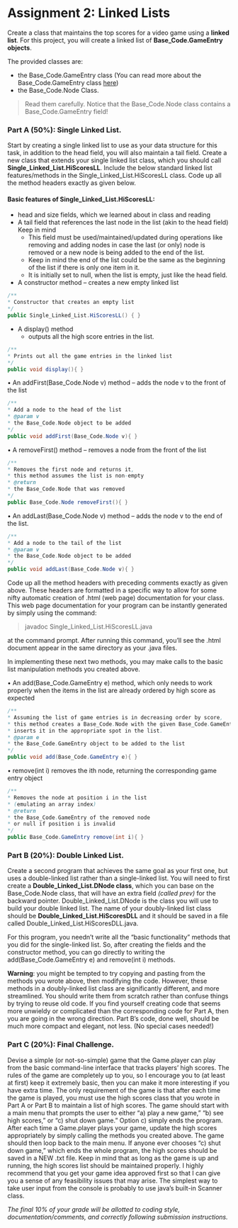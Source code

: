 # Assignment 2: Linked Lists
 
Create a class that maintains the top scores for a video game using a **linked list**. For this project, you will create a linked list of **Base_Code.GameEntry objects**.

The provided classes are: 
- the Base_Code.GameEntry class (You can read more about the Base_Code.GameEntry class [here](http://cs.slu.edu/~goldwasser/dsaj/docs/index.html?dsaj/arrays/GameEntry.html))
- the Base_Code.Node Class. 

>Read them carefully. Notice that the Base_Code.Node class contains a Base_Code.GameEntry field!

### Part A (50%): Single Linked List. 

Start by creating a single linked list to use as your data structure for this task, in addition to the head field, you will also maintain a tail field. Create a new class that extends your single linked list class, which you should call **Single_Linked_List.HiScoresLL**. Include the below standard linked list features/methods in the Single_Linked_List.HiScoresLL class. Code up all the method headers exactly as given below.

#### Basic features of Single_Linked_List.HiScoresLL:

- head and size fields, which we learned about in class and reading
- A tail field that references the last node in the list (akin to the head field) Keep in mind
    - This field must be used/maintained/updated during operations like removing and adding nodes in case the last (or only) node is removed or a new node is being added to the end of the list.
    - Keep in mind the end of the list could be the same as the beginning of the list if there is only one item in it.
    - It is initially set to null, when the list is empty, just like the head field.
- A constructor method – creates a new empty linked list

```Java
/**
* Constructor that creates an empty list
*/
public Single_Linked_List.HiScoresLL() { }
```

- A display() method 
    - outputs all the high score entries in the list. 

```Java
/**
* Prints out all the game entries in the linked list
*/
public void display(){ }
```

• An addFirst(Base_Code.Node v) method – adds the node v to the front of the list
```Java
/**
* Add a node to the head of the list
* @param v
* the Base_Code.Node object to be added
*/
public void addFirst(Base_Code.Node v){ }
```

• A removeFirst() method – removes a node from the front of the list
```Java
/**
* Removes the first node and returns it,
* this method assumes the list is non-empty
* @return
* the Base_Code.Node that was removed
*/
public Base_Code.Node removeFirst(){ }
```

• An addLast(Base_Code.Node v) method – adds the node v to the end of the list.
```Java
/**
* Add a node to the tail of the list
* @param v
* the Base_Code.Node object to be added
*/
public void addLast(Base_Code.Node v){ }
```

Code up all the method headers with preceding comments exactly as given above. These headers are formatted in a specific way to allow for some nifty automatic creation of .html (web page) documentation for your class. This web page documentation for your program can be instantly generated by simply using the command: 
> javadoc Single_Linked_List.HiScoresLL.java 

at the command prompt. After running this command, you’ll see the .html document appear in the same directory as your .java files.

In implementing these next two methods, you may make calls to the basic list manipulation methods you created above.

• An add(Base_Code.GameEntry e) method, which only needs to work properly when the items in the list are already ordered by high score as expected
```Java
/**
* Assuming the list of game entries is in decreasing order by score,
* this method creates a Base_Code.Node with the given Base_Code.GameEntry e, and then
* inserts it in the appropriate spot in the list.
* @param e
* the Base_Code.GameEntry object to be added to the list
*/
public void add(Base_Code.GameEntry e){ }
```

• remove(int i) removes the ith node, returning the corresponding game entry object
```java
/**
* Removes the node at position i in the list
* (emulating an array index)
* @return
* the Base_Code.GameEntry of the removed node
* or null if position i is invalid
*/
public Base_Code.GameEntry remove(int i){ }
```

### Part B (20%): Double Linked List. 
Create a second program that achieves the same goal as your first one, but uses a double-linked list rather than a single-linked list. You will need to first create a **Double_Linked_List.DNode class**, which you can base on the Base_Code.Node class, that will have an extra field *(called prev)* for the backward pointer. Double_Linked_List.DNode is the class you will use to build your double linked list. The name of your doubly-linked list class should be **Double_Linked_List.HiScoresDLL** and it should be saved in a file called Double_Linked_List.HiScoresDLL.java.

For this program, you needn’t write all the “basic functionality” methods that you did for the single-linked list. So, after creating the fields and the constructor method, you can go directly to writing the add(Base_Code.GameEntry e) and remove(int i) methods.

**Warning**: you might be tempted to try copying and pasting from the methods you wrote above, then modifying the code. However, these methods in a doubly-linked list class are significantly different, and more streamlined. You should write them from scratch rather than confuse things by trying to reuse old code. If you find yourself creating code that seems more unwieldy or complicated than the corresponding code for Part A, then you are going in the wrong direction. Part B’s code, done well, should be much more compact and elegant, not less. (No special cases needed!)

### Part C (20%): Final Challenge. 
Devise a simple (or not-so-simple) game that the Game.player can play from the basic command-line interface that tracks players’ high scores. The rules of the game are completely up to you, so I encourage you to (at least at first) keep it extremely basic, then you can make it more interesting if you have extra time. The only requirement of the game is that after each time the game is played, you must use the high scores class that you wrote in Part A or Part B to maintain a list of high scores. The game should start with a main menu that prompts the user to either “a) play a new game,” “b) see high scores,” or “c) shut down game.” Option c) simply ends the program. After each time a Game.player plays your game, update the high scores appropriately by simply calling the methods you created above. The game should then loop back to the main menu. If anyone ever chooses “c) shut down game,” which ends the whole program, the high scores should be saved in a NEW .txt file. Keep in mind that as long as the game is up and running, the high scores list should be maintained properly. I highly recommend that you get your game idea approved first so that I can give you a sense of any feasibility issues that may arise. The simplest way to take user input from the console is probably to use java’s built-in Scanner class.

*The final 10% of your grade will be allotted to coding style, documentation/comments, and correctly following submission instructions.*

